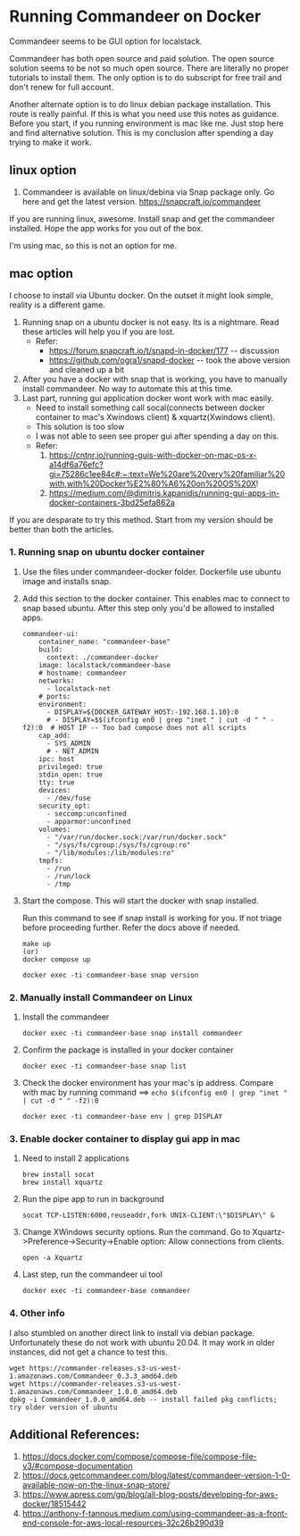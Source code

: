 # Running Commandeer on Docker

Commandeer seems to be GUI option for localstack.  

Commandeer has both open source and paid solution.  The open source solution seems to be not so much open source.  There are literally no proper tutorials to install them.
The only option is to do subscript for free trail and don't renew for full account.

Another alternate option is to do linux debian package installation.  This route is really painful.  If this is what you need use this notes as guidance.
Before you start, if you running environment is mac like me.  Just stop here and find alternative solution.  This is my conclusion after spending a day trying to make it work.


## linux option

1. Commandeer is available on linux/debina via Snap package only.  Go here and get the latest version.
https://snapcraft.io/commandeer

If you are running linux, awesome.  Install snap and get the commandeer installed.  Hope the app works for you out of the box.

I'm using mac, so this is not an option for me.

## mac option

I choose to install via Ubuntu docker.  On the outset it might look simple, reality is a different game.

1. Running snap on a ubuntu docker is not easy.  Its is a nightmare.  Read these articles will help you if you are lost.
    * Refer:
        * https://forum.snapcraft.io/t/snapd-in-docker/177 -- discussion
        * https://github.com/ogra1/snapd-docker -- took the above version and cleaned up a bit
1. After you have a docker with snap that is working, you have to manually install commandeer.  No way to automate this at this time.
1. Last part, running gui application docker wont work with mac easily.
    * Need to install something call socal(connects between docker container to mac's Xwindows client) & xquartz(Xwindows client).
    * This solution is too slow
    * I was not able to seen see proper gui after spending a day on this.
    * Refer:
        1. https://cntnr.io/running-guis-with-docker-on-mac-os-x-a14df6a76efc?gi=75286c1ee84c#:~:text=We%20are%20very%20familiar%20with,with%20Docker%E2%80%A6%20on%20OS%20X!
        1. https://medium.com/@dimitris.kapanidis/running-gui-apps-in-docker-containers-3bd25efa862a

If you are desparate to try this method.  Start from my version should be better than both the articles.

### 1. Running snap on ubuntu docker container

1. Use the files under commandeer-docker folder.  Dockerfile use ubuntu image and installs snap.
1. Add this section to the docker container.  This enables mac to connect to snap based ubuntu.  After this step only you'd be allowed to installed apps.
    ```
    commandeer-ui:
        container_name: "commandeer-base"
        build:
          context: ./commandeer-docker
        image: localstack/commandeer-base
        # hostname: commandeer
        networks:
          - localstack-net
        # ports:
        environment:
          - DISPLAY=${DOCKER_GATEWAY_HOST:-192.168.1.10}:0
          # - DISPLAY=$$(ifconfig en0 | grep "inet " | cut -d " " -f2):0  # HOST IP -- Too bad compose does not all scripts
        cap_add: 
          - SYS_ADMIN
          # - NET_ADMIN
        ipc: host
        privileged: true
        stdin_open: true
        tty: true
        devices:
          - /dev/fuse
        security_opt:
          - seccomp:unconfined
          - apparmor:unconfined
        volumes:
          - "/var/run/docker.sock:/var/run/docker.sock"
          - "/sys/fs/cgroup:/sys/fs/cgroup:ro"
          - "/lib/modules:/lib/modules:ro"
        tmpfs: 
          - /run
          - /run/lock
          - /tmp
    ```
1. Start the compose.  This will start the docker with snap installed.  

    Run this command to see if snap install is working for you.  If not triage before proceeding further.  Refer the docs above if needed.
    ```
    make up
    (or)
    docker compose up

    docker exec -ti commandeer-base snap version
    ```


### 2. Manually install Commandeer on Linux
1. Install the commandeer
    ```
    docker exec -ti commandeer-base snap install commandeer
    ```
1. Confirm the package is installed in your docker container
    ```
    docker exec -ti commandeer-base snap list
    ```
1. Check the docker environment has your mac's ip address.  Compare with mac by running command ==> `echo $(ifconfig en0 | grep "inet " | cut -d " " -f2):0`
    ```
    docker exec -ti commandeer-base env | grep DISPLAY
    ```


### 3. Enable docker container to display gui app in mac
1. Need to install 2 applications
    ```
    brew install socat
    brew install xquartz
    ```
1. Run the pipe app to run in background
    ```
    socat TCP-LISTEN:6000,reuseaddr,fork UNIX-CLIENT:\"$DISPLAY\" &
    ```
1. Change XWindows security options.  Run the command.  Go to Xquartz->Preference->Security->Enable option: Allow connections from clients.
    ```
    open -a Xquartz
    ```
1. Last step, run the commandeer ui tool
    ```
    docker exec -ti commandeer-base commandeer
    ```

### 4. Other info
I also stumbled on another direct link to install via debian package.  Unfortunately these do not work with ubuntu 20.04.  It may work in older instances, did not get a chance to test this.
```
wget https://commander-releases.s3-us-west-1.amazonaws.com/Commandeer_0.3.3_amd64.deb
wget https://commander-releases.s3-us-west-1.amazonaws.com/Commandeer_1.0.0_amd64.deb
dpkg -i Commandeer_1.0.0_amd64.deb -- install failed pkg conflicts; try older version of ubuntu
```


## Additional References:
1. https://docs.docker.com/compose/compose-file/compose-file-v3/#compose-documentation
1. https://docs.getcommandeer.com/blog/latest/commandeer-version-1-0-available-now-on-the-linux-snap-store/
1. https://www.apress.com/gp/blog/all-blog-posts/developing-for-aws-docker/18515442
1. https://anthony-f-tannous.medium.com/using-commandeer-as-a-front-end-console-for-aws-local-resources-32c26b290d39
